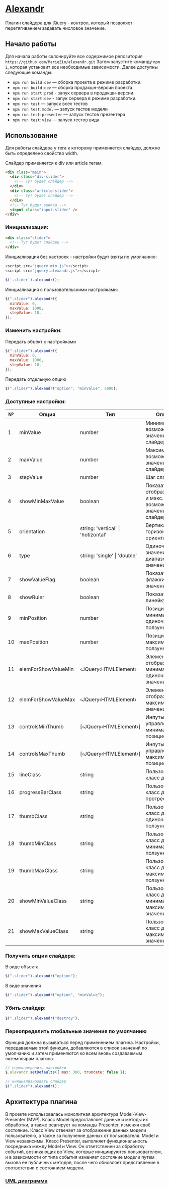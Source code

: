 # [Alexandr](https://zinmari.github.io/alexandr/)

Плагин слайдера для jQuery - контрол, который позволяет перетягиванием задавать числовое значение.

## Начало работы

Для начала работы склонируйте все содержимое репозитория `https://github.com/MarieZin/alexandr.git` Затем запустите команду `npm i`, которая установит все необходимые зависимости. Далее доступны следующие команды:

- `npm run build:dev` — сборка проекта в режиме разработки.
- `npm run build:dev` — сборка продакшн-версии проекта.
- `npm run start:prod` - запук сервера в продакшн-версии.
- `npm run start:dev` - запук сервера в режиме разработки.
- `npm run test` — запуск всех тестов
- `npm run test:model` — запуск тестов модели
- `npm run test:presenter` — запуск тестов презентера
- `npm run test:view` — запуск тестов вида

## Использование

Для работы слайдера у тега к которому применяется слайдер, должно быть определено свойство width.

Слайдер применяется к div или article тегам.
```html
<div class="main">
  <div class="div-slider">
    <!-- Тут будет слайдер -->
  </div>
  <div class="article-slider">
    <!-- Тут будет слайдер -->
  </div>
  <!-- Тут будет ошибка -->
  <input class="input-slider" />
</div>
```

### Инициализация:

```html
<div class="slider">
  <!-- Тут будет слайдер -->
</div>
```

Инициализация без настроек - настройки будут взяты по умолчанию:

```javascript
<script src="jquery.min.js"></script>
<script src="jquery.alexandr.js"></script>

$('.slider').alexandr();
```

Инициализация с пользовательскими настройками:

```javascript
$(".slider").alexandr({
  minValue: 0,
  maxValue: 1000,
  stepValue: 10,
});
```

### Изменить настройки:

Передать объект с настройками

```javascript
$(".slider").alexandr({
  minValue: 0,
  maxValue: 1000,
  stepValue: 10,
});
```

Передать отдельную опцию

```javascript
$(".slider").alexandr("option", "minValue", 5000);
```

### Доступные настройки:

<table>
    <thead>
        <tr>
            <th>№</th>
            <th>Опция</th>
            <th>Тип</th>
            <th>Описание</th>
        </tr>
    </thead>
    <tbody>
        <tr>
            <td>1</td>
            <td>minValue</td>
            <td>number</td>
            <td>Минимальное возможное значение слайдера</td>
        </tr>
        <tr>
            <td>2</td>
            <td>maxValue</td>
            <td>number</td>
            <td>Максимальное возможное значение слайдера</td>
        </tr>
        <tr>
            <td>3</td>
            <td>stepValue</td>
            <td>number</td>
            <td>Шаг слайдера</td>
        </tr>
        <tr>
            <td>4</td>
            <td>showMinMaxValue</td>
            <td>boolean</td>
            <td>Показать/скрыть отображение мин. и макс. возможных значений слайдера</td>
        </tr>
        <tr>
            <td>5</td>
            <td>orientation</td>
            <td>string: 'vertical' | 'hotizontal'</td>
            <td>Вертикальная/горизонтальная ориентация</td>
        </tr>
        <tr>
            <td>6</td>
            <td>type</td>
            <td>string: 'single' | 'double'</td>
            <td>Одиночное значение/диапазон значений</td>
        </tr>
        <tr>
            <td>7</td>
            <td>showValueFlag</td>
            <td>boolean</td>
            <td>Показать/скрыть флажки со значениями</td>
        </tr>
        <tr>
            <td>8</td>
            <td>showRuler</td>
            <td>boolean</td>
            <td>Показать/скрыть линейку</td>
        </tr>
        <tr>
            <td>9</td>
            <td>minPosition</td>
            <td>number</td>
            <td>Позиция минимального/одиночного ползунка</td>
        </tr>
        <tr>
            <td>10</td>
            <td>maxPosition</td>
            <td>number</td>
            <td>Позиция максимального ползунка</td>
        </tr>
        <tr>
            <td>11</td>
            <td>elemForShowValueMin</td>
            <td>&lsaquo;JQuery&lsaquo;HTMLElement&rsaquo;</td>
            <td>Элемент куда отображать минимальное/одиночное значение</td>
        </tr>
        <tr>
            <td>12</td>
            <td>elemForShowValueMax</td>
            <td>&lsaquo;JQuery&lsaquo;HTMLElement&rsaquo;</td>
            <td>Элемент куда отображать максимальное значение</td>
        </tr>
        <tr>
            <td>13</td>
            <td>controlsMinThumb</td>
            <td>[&lsaquo;JQuery&lsaquo;HTMLElement&rsaquo;]</td>
            <td>Инпуты для управления минимальной позицией</td>
        </tr>
        <tr>
            <td>14</td>
            <td>controlsMaxThumb</td>
            <td>[&lsaquo;JQuery&lsaquo;HTMLElement&rsaquo;]</td>
            <td>Инпуты для управления максимальной позицией</td>
        </tr>
        <tr>
            <td>15</td>
            <td>lineClass</td>
            <td>string</td>
            <td>Пользовательский класс для линии</td>
        </tr>
        <tr>
            <td>16</td>
            <td>progressBarClass</td>
            <td>string</td>
            <td>Пользовательский класс для прогрессбара</td>
        </tr>
        <tr>
            <td>17</td>
            <td>thumbClass</td>
            <td>string</td>
            <td>Пользовательский класс для одиночного ползунка</td>
        </tr>
        <tr>
            <td>18</td>
            <td>thumbMinClass</td>
            <td>string</td>
            <td>Пользовательский класс для минимального ползунка</td>
        </tr>
        <tr>
            <td>19</td>
            <td>thumbMaxClass</td>
            <td>string</td>
            <td>Пользовательский класс для максимального ползунка</td>
        </tr>
        <tr>
            <td>20</td>
            <td>showMinValueClass</td>
            <td>string</td>
            <td>Пользовательский класс для минимального и максимального значения</td>
        </tr>
        <tr>
            <td>21</td>
            <td>showMaxValueClass</td>
            <td>string</td>
            <td>Пользовательский класс для максимального значения</td>
        </tr>
    </tbody>
</table>

### Получить опции слайдера:

В виде объекта

```javascript
$(".slider").alexandr("option");
```

В виде значения

```javascript
$(".slider").alexandr("option", "minValue");
```

### Убить слайдер:

```javascript
$(".slider").alexandr("destroy");
```

### Переопределить глобальные значения по умолчанию

Функция должна вызываться перед применением плагина. Настройки, передаваемые этой функции,
добавляются в список значений по умолчанию и затем применяются
ко всем вновь создаваемым экземплярам плагина.

```javascript
// переопределить настройки
$.alexandr.setDefaults({ max: 300, truncate: false });

// инициализировать слайдер
$(".slider").alexandr();
```

## Архитектура плагина

В проекте использовалась монолитная архитектура Model-View-Presenter (MVP).
Класс Model предоставляет данные и методы их обработки, а также реагирует на команды Presenter, изменяя своё состояние.
Класс View отвечает за отображение данных модели пользователю, а также за получение данных от пользователя.
Model и View независимы.
Класс Presenter, выполняет функциональность посредника между Model и View. Он ответственен за обработку событий, возникающих во View, которые инициируются пользователем, и в зависимости от типа события изменяет состояние модели путем вызова ее публичных методов, после чего обновляет представление в соответствии с состоянием модели.


### [UML диаграмма](https://app.diagrams.net/?tags=%7B%7D&lightbox=1&highlight=0000ff&edit=_blank&layers=1&nav=1&dark=auto#HMarieZin%2Falexandr%2Fmain%2Fsrc%2FUml.drawio)
